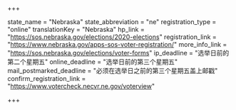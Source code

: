 +++

state_name = "Nebraska"
state_abbreviation = "ne"
registration_type = "online"
translationKey = "Nebraska"
hp_link = "https://sos.nebraska.gov/elections/2020-elections"
registration_link = "https://www.nebraska.gov/apps-sos-voter-registration/"
more_info_link = "https://sos.nebraska.gov/elections/voter-forms"
ip_deadline = "选举日前的第二个星期五"
online_deadline = "选举日前的第三个星期五"
mail_postmarked_deadline = "必须在选举日之前的第三个星期五盖上邮戳"
confirm_registration_link = "https://www.votercheck.necvr.ne.gov/voterview"

+++